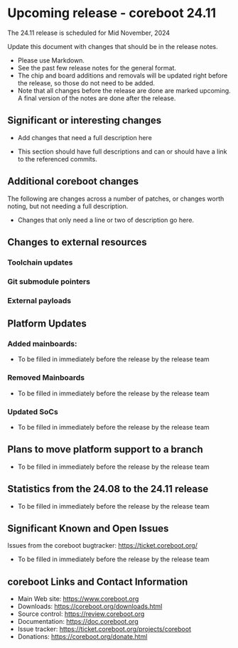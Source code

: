 Upcoming release - coreboot 24.11
========================================================================

The 24.11 release is scheduled for Mid November, 2024


Update this document with changes that should be in the release notes.

* Please use Markdown.
* See the past few release notes for the general format.
* The chip and board additions and removals will be updated right
  before the release, so those do not need to be added.
* Note that all changes before the release are done are marked upcoming.
  A final version of the notes are done after the release.



Significant or interesting changes
----------------------------------

* Add changes that need a full description here

* This section should have full descriptions and can or should have
  a link to the referenced commits.



Additional coreboot changes
---------------------------

The following are changes across a number of patches, or changes worth
noting, but not needing a full description.

* Changes that only need a line or two of description go here.



Changes to external resources
-----------------------------

### Toolchain updates


### Git submodule pointers


### External payloads



Platform Updates
----------------

### Added mainboards:
* To be filled in immediately before the release by the release team


### Removed Mainboards
* To be filled in immediately before the release by the release team


### Updated SoCs
* To be filled in immediately before the release by the release team



Plans to move platform support to a branch
------------------------------------------
* To be filled in immediately before the release by the release team



Statistics from the 24.08 to the 24.11 release
--------------------------------------------
* To be filled in immediately before the release by the release team



Significant Known and Open Issues
---------------------------------

Issues from the coreboot bugtracker: https://ticket.coreboot.org/
* To be filled in immediately before the release by the release team



coreboot Links and Contact Information
--------------------------------------

* Main Web site: https://www.coreboot.org
* Downloads: https://coreboot.org/downloads.html
* Source control: https://review.coreboot.org
* Documentation: https://doc.coreboot.org
* Issue tracker: https://ticket.coreboot.org/projects/coreboot
* Donations: https://coreboot.org/donate.html
